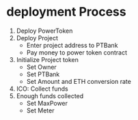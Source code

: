 # deployment Process 
1. Deploy PowerToken
2. Deploy Project
   * Enter project address to PTBank
   * Pay money to power token contract
3. Initialize Project token
   * Set Owner
   * Set PTBank
   * Set Amount and ETH conversion rate
4. ICO: Collect funds
5. Enough funds collected
   * Set MaxPower
   * Set Meter

